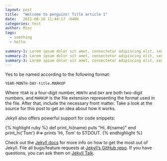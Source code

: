 ```yaml
---
layout: post
title:  "Welcome to penguins! Title article 1"
date:   2021-08-10 11:44:17 -0400
categories: test 
author: Misc
tags:
  - somthing
  - hello
  
summary-1: Lorem ipsum dolor sit amet, consectetur adipiscing elit, sed do eiusmod 
summary-2: Lorem ipsum dolor sit amet, consectetur adipiscing elit, sed do eiusmod 
summary-3: Lorem ipsum dolor sit amet, consectetur adipiscing elit, sed do eiusmod 
---
```

Yes to be named according to the following format:

`YEAR-MONTH-DAY-title.MARKUP`

Where `YEAR` is a four-digit number, `MONTH` and `DAY` are both two-digit numbers, and `MARKUP` is the file extension representing the format used in the file. After that, include the necessary front matter. Take a look at the source for this post to get an idea about how it works.

Jekyll also offers powerful support for code snippets:

{% highlight ruby %}
def print_hi(name)
  puts "Hi, #{name}"
end
print_hi('Tom')
#=> prints 'Hi, Tom' to STDOUT.
{% endhighlight %}

Check out the [Jekyll docs][jekyll-docs] for more info on how to get the most out of Jekyll. File all bugs/feature requests at [Jekyll’s GitHub repo][jekyll-gh]. If you have questions, you can ask them on [Jekyll Talk][jekyll-talk].

[jekyll-docs]: https://jekyllrb.com/docs/home
[jekyll-gh]:   https://github.com/jekyll/jekyll
[jekyll-talk]: https://talk.jekyllrb.com/

